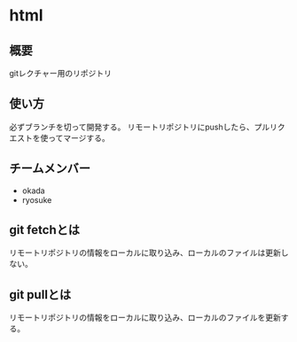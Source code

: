 # html

## 概要
gitレクチャー用のリポジトリ

## 使い方
必ずブランチを切って開発する。
リモートリポジトリにpushしたら、プルリクエストを使ってマージする。

## チームメンバー
* okada
* ryosuke


## git fetchとは
リモートリポジトリの情報をローカルに取り込み、ローカルのファイルは更新しない。

## git pullとは
リモートリポジトリの情報をローカルに取り込み、ローカルのファイルを更新する。
